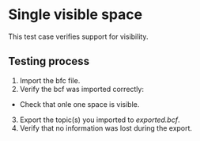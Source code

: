 # Single visible space
This test case verifies support for visibility.

## Testing process
1. Import the bfc file.
2. Verify the bcf was imported correctly:
  - Check that onle one space is visible.
3. Export the topic(s) you imported to _exported.bcf_.
4. Verify that no information was lost during the export.

